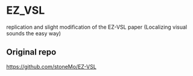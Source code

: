 # EZ_VSL
replication and slight modification of the EZ-VSL paper (Localizing visual sounds the easy way)

## Original repo
https://github.com/stoneMo/EZ-VSL


